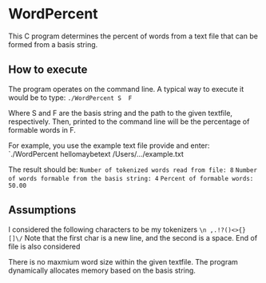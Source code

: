 WordPercent
=============

This C program determines the percent of words from a text file that can be formed from a basis string.

How to execute
-------

The program operates on the command line. A typical way to execute it would be to type:
`./WordPercent S  F`

Where S and F are the basis string and the path to the given textfile, respectively. 
Then, printed to the command line will be the percentage of formable words in F.

For example, you use the example text file provide and enter:
`./WordPercent hellomaybetext /Users/.../example.txt

The result should be:
`Number of tokenized words read from file: 8`
`Number of words formable from the basis string: 4`
`Percent of formable words: 50.00`

Assumptions
-------

I considered the following characters to be my tokenizers `\n ,.!?()<>{}[]\/`
Note that the first char is a new line, and the second is a space. End of file is also considered

There is no maxmium word size within the given textfile. The program dynamically allocates memory based on the basis string.


